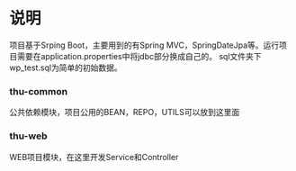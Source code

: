 # 说明
项目基于Srping Boot，主要用到的有Spring MVC，SpringDateJpa等。运行项目需要在application.properties中将jdbc部分换成自己的。
sql文件夹下wp_test.sql为简单的初始数据。
### thu-common
公共依赖模块，项目公用的BEAN，REPO，UTILS可以放到这里面
### thu-web
WEB项目模块，在这里开发Service和Controller
